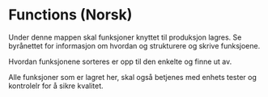 # Functions (Norsk)

Under denne mappen skal funksjoner knyttet til produksjon lagres.
Se byrånettet for informasjon om hvordan og strukturere og skrive funksjoene.

Hvordan funksjonene sorteres er opp til den enkelte og finne ut av.

Alle funksjoner som er lagret her, skal også betjenes med enhets tester og kontrolelr for å sikre kvalitet. 